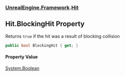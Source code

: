 ### [UnrealEngine.Framework](./UnrealEngine-Framework.md 'UnrealEngine.Framework').[Hit](./Hit.md 'UnrealEngine.Framework.Hit')
## Hit.BlockingHit Property
Returns `true` if the hit was a result of blocking collision  
```csharp
public bool BlockingHit { get; }
```
#### Property Value
[System.Boolean](https://docs.microsoft.com/en-us/dotnet/api/System.Boolean 'System.Boolean')  
